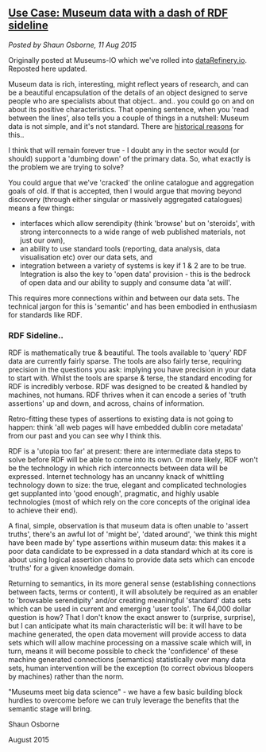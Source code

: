 ## [Use Case: Museum data with a dash of RDF sideline](/blog/2015-08-11/)
*Posted by Shaun Osborne, 11 Aug 2015*

Originally posted at Museums-IO which we've rolled into [dataRefinery.io](http://www.datarefinery.io). Reposted here updated.

Museum data is rich, interesting, might reflect years of research, and can be a beautiful encapsulation of the details of an object designed to serve people who are specialists about that object.. and.. you could go on and on about its positive characteristics. That opening sentence, when you 'read between the lines', also tells you a couple of things in a nutshell: Museum data is not simple, and it's not standard. There are [historical reasons](/blog/2015-07-23/) for this..

I think that will remain forever true - I doubt any in the sector would (or should) support a 'dumbing down' of the primary data. So, what exactly is the problem we are trying to solve?

You could argue that we've 'cracked' the online catalogue and aggregation goals of old. If that is accepted, then I would argue that moving beyond discovery (through either singular or massively aggregated catalogues) means a few things:

* interfaces which allow serendipity (think 'browse' but on 'steroids', with strong interconnects to a wide range of web published materials, not just our own),
* an ability to use standard tools (reporting, data analysis, data visualisation etc) over our data sets, and
* integration between a variety of systems is key if 1 & 2 are to be true. Integration is also the key to 'open data' provision - this is the bedrock of open data and our ability to supply and consume data 'at will'.

This requires more connections within and between our data sets. The technical jargon for this is 'semantic' and has been embodied in enthusiasm for standards like RDF.

### RDF Sideline..
RDF is mathematically true & beautiful. The tools available to 'query' RDF data are currently fairly sparse. The tools are also fairly terse, requiring precision in the questions you ask: implying you have precision in your data to start with. Whilst the tools are sparse & terse, the standard encoding for RDF is incredibly verbose. RDF was designed to be created & handled by machines, not humans. RDF thrives when it can encode a series of 'truth assertions' up and down, and across, chains of information.

Retro-fitting these types of assertions to existing data is not going to happen: think 'all web pages  will have embedded dublin core metadata' from our past and you can see why I think this.

RDF is a 'utopia too far' at present: there are intermediate data steps to solve before RDF will be able to come into its own. Or more likely, RDF won't be the technology in which rich interconnects between data will be expressed. Internet technology has an uncanny knack of whittling technology down to size: the true, elegant and complicated technologies get supplanted into 'good enough', pragmatic,  and highly usable technologies (most of which rely on the core concepts of the original idea to achieve their end).

A final, simple, observation is that museum data is often unable to 'assert truths', there's an awful lot of 'might be', 'dated around', 'we think this might have been made by' type assertions within museum data: this makes it a poor data candidate to be expressed in a data standard which at its core is about using logical assertion chains to provide data sets which can encode 'truths' for a given knowledge domain.

Returning to semantics, in its more general sense (establishing connections between facts, terms or content), it will absolutely be required as an enabler to 'browsable serendipity' and/or creating meaningful 'standard' data sets which can be used in current and emerging 'user tools'. The 64,000 dollar question is how? That I don't know the exact answer to (surprise, surprise), but I can anticipate what its main characteristic will be: it will have to be machine generated, the open data movement will provide access to data sets which will allow machine processing on a massive scale which will, in turn, means it will become possible to check the 'confidence' of these machine generated connections (semantics) statistically over many data sets, human intervention will be the exception (to correct obvious bloopers by machines) rather than the norm.

"Museums meet big data science" - we have a few basic building block hurdles to overcome before we can truly leverage the benefits that the semantic stage will bring.

Shaun Osborne

August 2015
